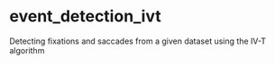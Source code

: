 # event_detection_ivt
Detecting fixations and saccades from a given dataset using the IV-T algorithm
